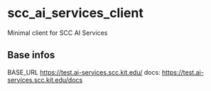 # scc_ai_services_client

Minimal client for SCC AI Services

## Base infos

BASE_URL <https://test.ai-services.scc.kit.edu/>
docs: <https://test.ai-services.scc.kit.edu/docs>
